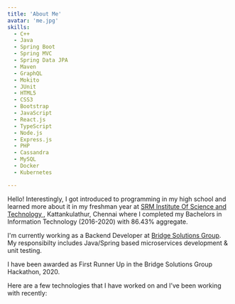 ```yaml
---
title: 'About Me'
avatar: 'me.jpg'
skills:
  - C++
  - Java 
  - Spring Boot
  - Spring MVC
  - Spring Data JPA 
  - Maven
  - GraphQL
  - Mokito
  - JUnit
  - HTML5
  - CSS3
  - Bootstrap
  - JavaScript
  - React.js
  - TypeScript
  - Node.js
  - Express.js
  - PHP
  - Cassandra
  - MySQL
  - Docker
  - Kubernetes

---
```


Hello! Interestingly, I got introduced to programming in my high school and learned more about it in my freshman year at <a href="https://www.srmist.edu.in/" target="_blank" rel="noreferrer"> SRM Institute Of Science and Technology </a>, Kattankulathur, Chennai where I completed my Bachelors in Information Technology (2016-2020) with 86.43% aggregate.

I'm currently working as a Backend Developer at <a href="https://bridgesgi.com/" target="_blank" rel="noreferrer"> Bridge Solutions Group</a>. My responsibilty includes Java/Spring based microservices development & unit testing.

I have been awarded as First Runner Up in the Bridge Solutions Group Hackathon, 2020.

Here are a few technologies that I have worked on and I’ve been working with recently:
